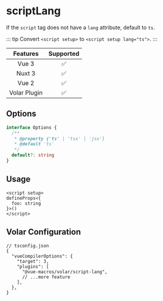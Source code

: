 # scriptLang

<StabilityLevel level="experimental" />

If the `script` tag does not have a `lang` attribute, default to `ts`.

::: tip
Convert `<script setup>` to `<script setup lang="ts">`.
:::

|   Features   |     Supported      |
| :----------: | :----------------: |
|    Vue 3     | :white_check_mark: |
|    Nuxt 3    | :white_check_mark: |
|    Vue 2     | :white_check_mark: |
| Volar Plugin | :white_check_mark: |

## Options

```ts
interface Options {
  /**
   * @property {'ts' | 'tsx' | 'jsx'}
   * @default 'ts'
   */
  default?: string
}
```

## Usage

```vue twoslash
<script setup>
defineProps<{
  foo: string
}>()
</script>
```

## Volar Configuration

```jsonc {6}
// tsconfig.json
{
  "vueCompilerOptions": {
    "target": 3,
    "plugins": [
      "@vue-macros/volar/script-lang",
      // ...more feature
    ],
  },
}
```
